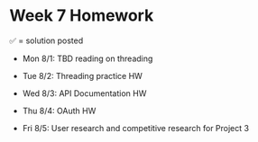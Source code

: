 # Week 7 Homework

&#x2705; = solution posted

- Mon 8/1: TBD reading on threading
       
- Tue 8/2: Threading practice HW

- Wed 8/3: API Documentation HW

- Thu 8/4: OAuth HW

- Fri 8/5: User research and competitive research for Project 3
